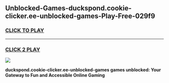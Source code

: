 
## Unblocked-Games-duckspond.cookie-clicker.ee-unblocked-games-Play-Free-029f9
<h3>
<a href="https://premium76.site?title=duckspond.cookie-clicker.ee-unblocked-games&ref=23A">CLICK TO PLAY</a></h3>
<hr>

<h3>
<a href="https://premium76.site?title=duckspond.cookie-clicker.ee-unblocked-games&ref=23A">CLICK 2 PLAY</a>
  
</h3>

<a href="https://premium76.site?title=duckspond.cookie-clicker.ee-unblocked-games&ref=23A"><img src="https://clearcache.store/games.png"></a>


**duckspond.cookie-clicker.ee-unblocked-games games unblocked: Your Gateway to Fun and Accessible Online Gaming**
